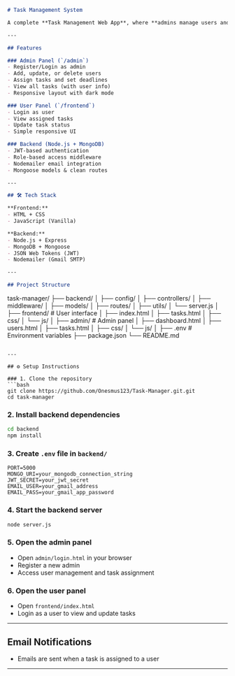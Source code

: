 ```markdown
# Task Management System

A complete **Task Management Web App**, where **admins manage users and assign tasks**, and **users view & update task statuses** - with email notifications and role-based access control. Built with **Node.js**, **Express**, **MongoDB**, and **HTML/CSS/JS**.

---

## Features

### Admin Panel (`/admin`)
- Register/Login as admin
- Add, update, or delete users
- Assign tasks and set deadlines
- View all tasks (with user info)
- Responsive layout with dark mode

### User Panel (`/frontend`)
- Login as user
- View assigned tasks
- Update task status
- Simple responsive UI

### Backend (Node.js + MongoDB)
- JWT-based authentication
- Role-based access middleware
- Nodemailer email integration
- Mongoose models & clean routes

---

## 🛠️ Tech Stack

**Frontend:**
- HTML + CSS
- JavaScript (Vanilla)

**Backend:**
- Node.js + Express
- MongoDB + Mongoose
- JSON Web Tokens (JWT)
- Nodemailer (Gmail SMTP)

---

## Project Structure

```

task-manager/
├── backend/
│   ├── config/
│   ├── controllers/
│   ├── middleware/
│   ├── models/
│   ├── routes/
│   ├── utils/
│   └── server.js 
│
├── frontend/          # User interface
│   ├── index.html
│   ├── tasks.html
│   ├── css/
│   └── js/
│
├── admin/             # Admin panel
│   ├── dashboard.html
│   ├── users.html
│   ├── tasks.html
│   ├── css/
│   └── js/
│
├── .env               # Environment variables
├── package.json
└── README.md

````

---

## ⚙️ Setup Instructions

### 1. Clone the repository
```bash
git clone https://github.com/Onesmus123/Task-Manager.git.git
cd task-manager
````

### 2. Install backend dependencies

```bash
cd backend
npm install
```

### 3. Create `.env` file in `backend/`

```env
PORT=5000
MONGO_URI=your_mongodb_connection_string
JWT_SECRET=your_jwt_secret
EMAIL_USER=your_gmail_address
EMAIL_PASS=your_gmail_app_password
```

### 4. Start the backend server

```bash
node server.js
```

### 5. Open the admin panel

* Open `admin/login.html` in your browser
* Register a new admin
* Access user management and task assignment

### 6. Open the user panel

* Open `frontend/index.html`
* Login as a user to view and update tasks

---

## Email Notifications

* Emails are sent when a task is assigned to a user

---